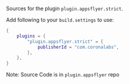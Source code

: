 Sources for the plugin `plugin.appsflyer.strict`.


Add following to your `build.settings` to use:
```lua
{
    plugins = {
        "plugin.appsflyer.strict" = {
            publisherId = "com.coronalabs",
        },
    },
}
```
Note: Source Code is in `plugin.appsflyer` repo
